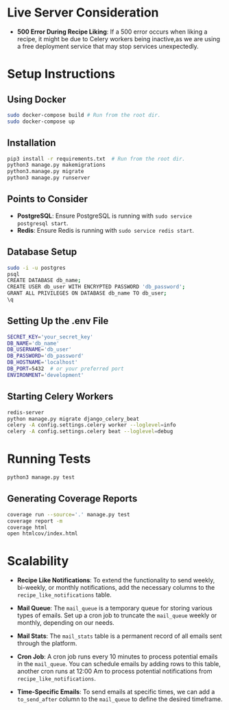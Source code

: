 
# Live Server Consideration

- **500 Error During Recipe Liking**: If a 500 error occurs when liking a recipe, it might be due to Celery workers being inactive,as we are using a free deployment service that may stop services unexpectedly.

# Setup Instructions

## Using Docker 
```bash
sudo docker-compose build # Run from the root dir.
sudo docker-compose up
```

## Installation 
```bash
pip3 install -r requirements.txt  # Run from the root dir.
python3 manage.py makemigrations
python3.manage.py migrate
python3 manage.py runserver
```

## Points to Consider

- **PostgreSQL**: Ensure PostgreSQL is running with `sudo service postgresql start`.
- **Redis**: Ensure Redis is running with `sudo service redis start`.

## Database Setup

```bash
sudo -i -u postgres
psql
CREATE DATABASE db_name;
CREATE USER db_user WITH ENCRYPTED PASSWORD 'db_password';
GRANT ALL PRIVILEGES ON DATABASE db_name TO db_user;
\q
```

## Setting Up the .env File

```bash
SECRET_KEY='your_secret_key'
DB_NAME='db_name'
DB_USERNAME='db_user'
DB_PASSWORD='db_password'
DB_HOSTNAME='localhost'
DB_PORT=5432  # or your preferred port
ENVIRONMENT='development'
```

## Starting Celery Workers

```bash
redis-server
python manage.py migrate django_celery_beat
celery -A config.settings.celery worker --loglevel=info
celery -A config.settings.celery beat --loglevel=debug
```

# Running Tests

```bash
python3 manage.py test
```

## Generating Coverage Reports

```bash
coverage run --source='.' manage.py test
coverage report -m
coverage html 
open htmlcov/index.html
```

# Scalability

- **Recipe Like Notifications**: To extend the functionality to send weekly, bi-weekly, or monthly notifications, add the necessary columns to the `recipe_like_notifications` table.

- **Mail Queue**: The `mail_queue` is a temporary queue for storing various types of emails. Set up a cron job to truncate the `mail_queue` weekly or monthly, depending on our needs.

- **Mail Stats**: The `mail_stats` table is a permanent record of all emails sent through the platform.

- **Cron Job**: A cron job runs every 10 minutes to process potential emails in the `mail_queue`. You can schedule emails by adding rows to this table, another cron runs at 12:00 Am to process potential notifications from `recipe_like_notifications`.

- **Time-Specific Emails**: To send emails at specific times, we can add a `to_send_after` column to the `mail_queue` to define the desired timeframe.

